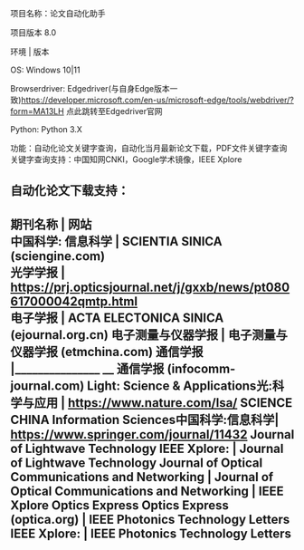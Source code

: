 项目名称：论文自动化助手 

项目版本  8.0

环境		|		版本

OS:             Windows 10|11

Browserdriver:  Edgedriver(与自身Edge版本一致)https://developer.microsoft.com/en-us/microsoft-edge/tools/webdriver/?form=MA13LH 点此跳转至Edgedriver官网

Python:          Python 3.X

功能：自动化论文关键字查询，自动化当月最新论文下载，PDF文件关键字查询
关键字查询支持：中国知网CNKI，Google学术镜像，IEEE Xplore

自动化论文下载支持：
-------------------------------------------------------------------------------------------------------------------------                                   
期刊名称	                  |                 网站                                      
中国科学: 信息科学	        |                  SCIENTIA SINICA (sciengine.com)                        
光学学报	                  |                  https://prj.opticsjournal.net/j/gxxb/news/pt080617000042qmtp.html         
电子学报	                   |                  ACTA ELECTONICA SINICA (ejournal.org.cn)
电子测量与仪器学报	          |                 电子测量与仪器学报 (etmchina.com)
通信学报	                      |_______________  __ 通信学报 (infocomm-journal.com)
Light: Science & Applications光:科学与应用	        | https://www.nature.com/lsa/
SCIENCE CHINA Information Sciences中国科学:信息科学|	 https://www.springer.com/journal/11432
Journal of Lightwave Technology	IEEE Xplore:      | Journal of Lightwave Technology
Journal of Optical Communications and Networking  | Journal of Optical Communications and Networking | IEEE Xplore
Optics Express	Optics Express (optica.org)        |
IEEE Photonics Technology Letters IEEE Xplore:      |  IEEE Photonics Technology Letters
-------------------------------------------------------------------------------------------------------------------------------


